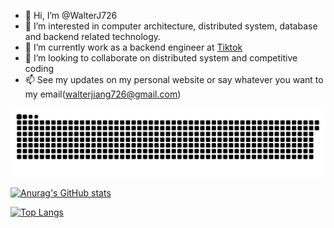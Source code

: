 - 👋 Hi, I’m @WalterJ726
- 👀 I’m interested in computer architecture, distributed system, database and backend related technology.
- 🌱 I’m currently work as a backend engineer at [Tiktok](https://www.tiktok.com/about?lang=en)
- 💞️ I’m looking to collaborate on distributed system and competitive coding
- 📫 See my updates on my personal website or say whatever you want to my email(walterjiang726@gmail.com)

<!---
WalterJ726/WalterJ726 is a ✨ special ✨ repository because its `README.md` (this file) appears on your GitHub profile.
You can click the Preview link to take a look at your changes.
--->
![](https://raw.githubusercontent.com/WalterJ726/WalterJ726/main/assets/github-contribution-grid-snake.svg)              

[![Anurag's GitHub stats](https://github-readme-stats-lovat-ten-63.vercel.app/api?username=WalterJ726&show_icons=true)](https://github.com/anuraghazra/github-readme-stats)

[![Top Langs](https://github-readme-stats-lovat-ten-63.vercel.app/api/top-langs/?username=WalterJ726&layout=compact&hide=css,html)](https://github.com/anuraghazra/github-readme-stats)
